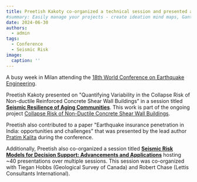 ```yaml
---
title: Preetish Kakoty co-organized a technical session and presented at the 18th World Conference on Earthquake Engineering in Milan, Italy 
#summary: Easily manage your projects - create ideation mind maps, Gantt charts, todo lists, and more!
date: 2024-06-30
authors:
  - admin
tags:
  - Conference
  - Seismic Risk
image:
  caption: ''
---
```


A busy week in Milan attending the [18th World Conference on Earthquake Engineering](https://www.wcee2024.it/).

Preetish Kakoty presented on "Quantifying Variability in the Collapse Risk of Non-ductile Reinforced Concrete Shear Wall Buildings” in a session titled [**Seismic Resilience of Aging Communities**](https://program.wcee2024.it/?mode=session&id=ASR14). This work is part of the ongoing project [Collapse Risk of Non-Ductile Concrete Shear Wall Buildings](/project/non-ductile-concrete/).

Preetish also contributed to a paper "Earthquake insurance penetration in India: opportunities and challenges" that was presented by the lead author [Pratim Kalita](https://www.linkedin.com/in/pratim-parash-kalita-5b4627b0/) during the conference.

Additionally, Preetish also co-organized a session titled [**Seismic Risk Models for Decision Support: Advancements and Applications**](https://d10qmes3r0zm40.cloudfront.net/wcee2024-congress/wp-content/uploads/2023/04/03094601/WCEE2024_SHR-1.pdf) hosting ~40 presentations over multiple sessions. This session was co-organized with Tiegan Hobbs (Geological Survey of Canada) and Robert Chase (Lettis Consultants International).  
